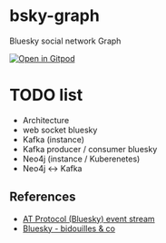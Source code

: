 # bsky-graph
Bluesky social network Graph

[![Open in Gitpod](https://gitpod.io/button/open-in-gitpod.svg)](https://gitpod.io/#https://github.com/raclepoulpe/bsky-graph)

# TODO list

- Architecture
- web socket bluesky
- Kafka (instance)
- Kafka producer / consumer bluesky
- Neo4j (instance / Kuberenetes)
- Neo4j <-> Kafka

## References

- [AT Protocol (Bluesky) event stream](https://atproto.com/specs/event-stream)
- [Bluesky - bidouilles & co](https://gitlab.com/raclepoulpe/bsky)
